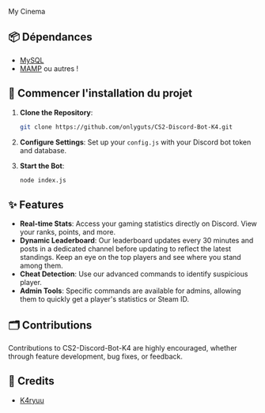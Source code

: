 My Cinema

## 📦 Dépendances
- [MySQL](https://www.mysql.com/en/)
- [MAMP](https://www.mamp.info/en/downloads/) ou autres !

## 🚀 Commencer l'installation du projet

1. **Clone the Repository**:
   ```bash
   git clone https://github.com/onlyguts/CS2-Discord-Bot-K4.git
   ```

2. **Configure Settings**:
   Set up your `config.js` with your Discord bot token and database.

3. **Start the Bot**:
   ```bash
   node index.js
   ```
## ✨ Features 

- **Real-time Stats**: Access your gaming statistics directly on Discord. View your ranks, points, and more.
- **Dynamic Leaderboard**: Our leaderboard updates every 30 minutes and posts in a dedicated channel before updating to reflect the latest standings. Keep an eye on the top players and see where you stand among them.
- **Cheat Detection**: Use our advanced commands to identify suspicious player.
- **Admin Tools**: Specific commands are available for admins, allowing them to quickly get a player's statistics or Steam ID.

## 🗂️ Contributions 

Contributions to CS2-Discord-Bot-K4 are highly encouraged, whether through feature development, bug fixes, or feedback.
 
## 🤝 Credits

- [K4ryuu](https://github.com/K4ryuu)
  
